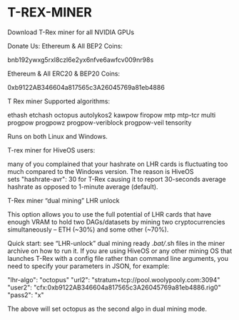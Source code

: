 # T-REX-MINER
Download T-Rex miner for all NVIDIA GPUs


Donate Us: Ethereum & All BEP2 Coins:

bnb192ywxg5rxl8czl6e2yx6nfve6awfcv009nr98s

Ethereum & All ERC20 & BEP20 Coins:

0xb9122AB346604a817565c3A26045769a81eb4886

T Rex miner Supported algorithms:

ethash
etchash
octopus
autolykos2
kawpow
firopow
mtp
mtp-tcr
multi
progpow
progpowz
progpow-veriblock
progpow-veil
tensority

Runs on both Linux and Windows.

T-rex miner for HiveOS users:

many of you complained that your hashrate on LHR cards is fluctuating too much compared to the Windows version. The reason is HiveOS sets "hashrate-avr": 30 for T-Rex causing it to report 30-seconds average hashrate as opposed to 1-minute average (default).




T-Rex miner “dual mining” LHR unlock

This option allows you to use the full potential of LHR cards that have enough VRAM to hold two DAGs/datasets by mining two cryptocurrencies simultaneously – ETH (~30%) and some other (~70%).

Quick start: see “LHR-unlock” dual mining ready *.bat/*.sh files in the miner archive on how to run it. If you are using HiveOS or any other mining OS that launches T-Rex with a config file rather than command line arguments, you need to specify your parameters in JSON, for example:

"lhr-algo": "octopus"
"url2": "stratum+tcp://pool.woolypooly.com:3094"
"user2": "cfx:0xb9122AB346604a817565c3A26045769a81eb4886.rig0"
"pass2": "x"


The above will set octopus as the second algo in dual mining mode.
